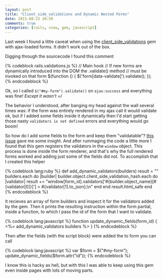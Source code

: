 ```yaml
---
layout: post
title: "Client_side_validations and Dynamic Nested Forms"
date: 2011-08-22 20:59
comments: true
categories: [rails, view, gem, javascript]
---
```


Last week I found a little caveat when using the [client_side_validations](https://github.com/bcardarella/client_side_validations) gem with ajax-loaded forms. It didn't work out of the box.

Digging through the sourcecode I found this comment

{% codeblock rails.validations.js %}
  // Main hook
  // If new forms are dynamically introduced into the DOM the .validate() method
  // must be invoked on that form
  $(function () { $('form[data-validate]').validate(); });
{% endcodeblock %}

Ok, so I called <code>$("#my-form").validate()</code> on <code>ajax:success</code> and everything was fine! *Except it wasn't =/*

The behavior I understood, after banging my head against the wall several times was: if the form was entirely rendered in my ajax call it would validate ok, but if I added some fields inside it dynamically then I'd start getting those nasty <code>validators is not defined</code> errors and everything would go boom!

So how do I add some fields to the form and keep them "validatable"?
[this issue](https://github.com/bcardarella/client_side_validations/issues/149) gave me some insight. And after rummaging the code a little more I found that this gem registers the validators in the <code>window</code> object. This process is done inside the form renderer, and that's why the full rendered forms worked and adding just some of the fields did not. To accomplish that I created this helper

{% codeblock lang:ruby %}
  def add_dynamic_validators(builders)
    result = ""
    builders.each do |builder|
      builder.object.client_side_validation_hash.each do |validator|
        result += "window[form_id].validators['#{builder.object_name}[#{validator[0]}]'] = #{validator[1].to_json};\n"
      end
    end
    result.html_safe
  end
{% endcodeblock %}

It recieves an array of form builders and inspect it for the validators added by the gem. Then it prints the resulting instruction within the form partial, inside a function, to which I pass the id of the form that I want to validate.

{% codeblock lang:javascript %}
  function update_dynamic_fields(form_id)
  {
    <%= add_dynamic_validators builders %>
  }
{% endcodeblock %}

Then after the fields (with the script block) were added the to form you can call

{% codeblock lang:javascript %}
  var $form = $("#my-form");
  update_dynamic_fields($form.attr("id"));
{% endcodeblock %}

I know this is hacky as hell, but with this I was able to keep using this gem even inside pages with lots of moving parts.


